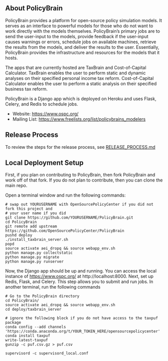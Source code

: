 About PolicyBrain
---------------------------

PolicyBrain provides a platform for open-source policy simulation models.  It serves as an interface to powerful models for those who do not want to work directly with the models themselves.  PolicyBrain’s primary jobs are to send the user-input to the models, provide feedback if the user-input causes warnings or errors, schedule jobs on available machines, retrieve the results from the models, and deliver the results to the user.  Essentially, PolicyBrain provides the infrastructure and resources for the models that it hosts.

The apps that are currently hosted are TaxBrain and Cost-of-Capital Calculator.  TaxBrain enables the user to perform static and dynamic analyses on their specified personal income tax reform.  Cost-of-Capital Calculator enables the user to perform a static analysis on their specified business tax reform.

PolicyBrain is a Django app which is deployed on Heroku and uses Flask, Celery, and Redis to schedule jobs.  

- Website: https://www.ospc.org/
- Mailing List: https://www.freelists.org/list/policybrains_modelers

Release Process
---------------

To review the steps for the release process, see [RELEASE_PROCESS.md](https://github.com/OpenSourcePolicyCenter/webapp-public/blob/master/RELEASE_PROCESS.md)


Local Deployment Setup
---------------------------------

First, if you plan on contributing to PolicyBrain, then fork PolicyBrain and work off of that fork.  If you do not plan to contribute, then you can clone the main repo.

Open a terminal window and run the following commands:
```
# swap out YOURUSERNAME with OpenSourcePolicyCenter if you did not fork this project and
# your user name if you did
git clone https://github.com/YOURUSERNAME/PolicyBrain.git
cd PolicyBrain
git remote add upstream https://github.com/OpenSourcePolicyCenter/PolicyBrain
pushd deploy
./install_taxbrain_server.sh
popd
source activate aei_dropq && source webapp_env.sh
python manage.py collectstatic
python manage.py migrate
python manage.py runserver
```
Now, the Django app should be up and running.  You can access the local instance of https://www.ospc.org/ at http://localhost:8000.  Next, set up Redis, Flask, and Celery.  This step allows you to submit and run jobs.
In another terminal, run the following commands
```
# Go to the PolicyBrain directory
cd PolicyBrain/
source activate aei_dropq && source webapp_env.sh
cd deploy/taxbrain_server

# ignore the following block if you do not have access to the taxpuf package
conda config --add channels 'https://conda.anaconda.org/t/YOUR_TOKEN_HERE/opensourcepolicycenter'
conda install taxpuf
write-latest-taxpuf
gunzip -c puf.csv.gz > puf.csv

supervisord -c supervisord_local.conf

```
